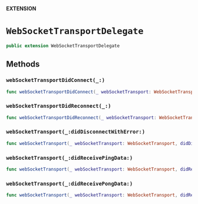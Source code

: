 **EXTENSION**

# `WebSocketTransportDelegate`
```swift
public extension WebSocketTransportDelegate
```

## Methods
### `webSocketTransportDidConnect(_:)`

```swift
func webSocketTransportDidConnect(_ webSocketTransport: WebSocketTransport)
```

### `webSocketTransportDidReconnect(_:)`

```swift
func webSocketTransportDidReconnect(_ webSocketTransport: WebSocketTransport)
```

### `webSocketTransport(_:didDisconnectWithError:)`

```swift
func webSocketTransport(_ webSocketTransport: WebSocketTransport, didDisconnectWithError error:Error?)
```

### `webSocketTransport(_:didReceivePingData:)`

```swift
func webSocketTransport(_ webSocketTransport: WebSocketTransport, didReceivePingData: Data?)
```

### `webSocketTransport(_:didReceivePongData:)`

```swift
func webSocketTransport(_ webSocketTransport: WebSocketTransport, didReceivePongData: Data?)
```
